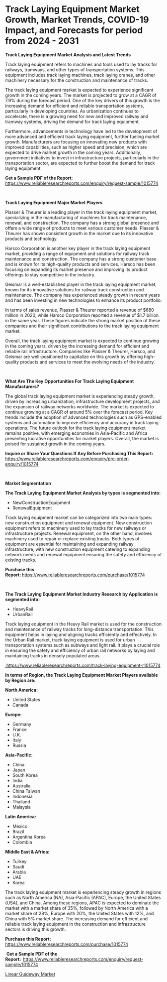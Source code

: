 <p><h1>Track Laying Equipment Market Growth, Market Trends, COVID-19 Impact, and Forecasts for period from 2024 - 2031</h1></p><p><strong>Track Laying Equipment Market Analysis and Latest Trends</strong></p>
<p><p>Track laying equipment refers to machines and tools used to lay tracks for railways, tramways, and other types of transportation systems. This equipment includes track laying machines, track laying cranes, and other machinery necessary for the construction and maintenance of tracks.</p><p>The track laying equipment market is expected to experience significant growth in the coming years. The market is projected to grow at a CAGR of 7.9% during the forecast period. One of the key drivers of this growth is the increasing demand for efficient and reliable transportation systems, particularly in developing countries. As urbanization continues to accelerate, there is a growing need for new and improved railway and tramway systems, driving the demand for track laying equipment.</p><p>Furthermore, advancements in technology have led to the development of more advanced and efficient track laying equipment, further fueling market growth. Manufacturers are focusing on innovating new products with improved capabilities, such as higher speed and precision, which are expected to drive market growth in the coming years. Additionally, government initiatives to invest in infrastructure projects, particularly in the transportation sector, are expected to further boost the demand for track laying equipment.</p></p>
<p><strong>Get a Sample PDF of the Report:&nbsp;</strong> <a href="https://www.reliableresearchreports.com/enquiry/request-sample/1015774">https://www.reliableresearchreports.com/enquiry/request-sample/1015774</a></p>
<p>&nbsp;</p>
<p><strong>Track Laying Equipment Major Market Players</strong></p>
<p><p>Plasser & Theurer is a leading player in the track laying equipment market, specializing in the manufacturing of machines for track maintenance, renewal, and construction. The company has a strong global presence and offers a wide range of products to meet various customer needs. Plasser & Theurer has shown consistent growth in the market due to its innovative products and technology.</p><p>Harsco Corporation is another key player in the track laying equipment market, providing a range of equipment and solutions for railway track maintenance and construction. The company has a strong customer base and is known for its high-quality products and services. Harsco has been focusing on expanding its market presence and improving its product offerings to stay competitive in the industry.</p><p>Geismar is a well-established player in the track laying equipment market, known for its innovative solutions for railway track construction and maintenance. The company has experienced steady growth in recent years and has been investing in new technologies to enhance its product portfolio.</p><p>In terms of sales revenue, Plasser & Theurer reported a revenue of $680 million in 2020, while Harsco Corporation reported a revenue of $1.7 billion in the same year. These figures indicate the strong market position of these companies and their significant contributions to the track laying equipment market.</p><p>Overall, the track laying equipment market is expected to continue growing in the coming years, driven by the increasing demand for efficient and reliable rail infrastructure. Companies like Plasser & Theurer, Harsco, and Geismar are well-positioned to capitalize on this growth by offering high-quality products and services to meet the evolving needs of the industry.</p></p>
<p>&nbsp;</p>
<p><strong>What Are The Key Opportunities For Track Laying Equipment Manufacturers?</strong></p>
<p><p>The global track laying equipment market is experiencing steady growth, driven by increasing urbanization, infrastructure development projects, and the expansion of railway networks worldwide. The market is expected to continue growing at a CAGR of around 5% over the forecast period. Key trends include the adoption of advanced technologies such as GPS-enabled systems and automation to improve efficiency and accuracy in track laying operations. The future outlook for the track laying equipment market remains positive, with emerging economies in Asia-Pacific and Africa presenting lucrative opportunities for market players. Overall, the market is poised for sustained growth in the coming years.</p></p>
<p><strong>Inquire or Share Your Questions If Any Before Purchasing This Report:</strong> <a href="https://www.reliableresearchreports.com/enquiry/pre-order-enquiry/1015774">https://www.reliableresearchreports.com/enquiry/pre-order-enquiry/1015774</a></p>
<p>&nbsp;</p>
<p><strong>Market Segmentation</strong></p>
<p><strong>The Track Laying Equipment Market Analysis by types is segmented into:</strong></p>
<p><ul><li>NewConstructionEquipment</li><li>RenewalEquipment</li></ul></p>
<p><p>Track laying equipment market can be categorized into two main types: new construction equipment and renewal equipment. New construction equipment refers to machinery used to lay tracks for new railways or infrastructure projects. Renewal equipment, on the other hand, involves machinery used to repair or replace existing tracks. Both types of equipment are essential for maintaining and expanding railway infrastructure, with new construction equipment catering to expanding network needs and renewal equipment ensuring the safety and efficiency of existing tracks.</p></p>
<p><strong>Purchase this Report:&nbsp;</strong><a href="https://www.reliableresearchreports.com/purchase/1015774">https://www.reliableresearchreports.com/purchase/1015774</a></p>
<p>&nbsp;</p>
<p><strong>The Track Laying Equipment Market Industry Research by Application is segmented into:</strong></p>
<p><ul><li>HeavyRail</li><li>UrbanRail</li></ul></p>
<p><p>Track laying equipment in the Heavy Rail market is used for the construction and maintenance of railway tracks for long-distance transportation. This equipment helps in laying and aligning tracks efficiently and effectively. In the Urban Rail market, track laying equipment is used for urban transportation systems such as subways and light rail. It plays a crucial role in ensuring the safety and efficiency of urban rail networks by laying and maintaining tracks in densely populated areas.</p></p>
<p><a href="https://www.reliableresearchreports.com/track-laying-equipment-r1015774">&nbsp;https://www.reliableresearchreports.com/track-laying-equipment-r1015774</a></p>
<p><strong>In terms of Region, the Track Laying Equipment Market Players available by Region are:</strong></p>
<p>
    <p> <strong> North America: </strong>
        <ul>
            <li>United States</li>
            <li>Canada</li>
        </ul>
        </p> 
    <p> <strong> Europe: </strong>
        <ul>
            <li>Germany</li>
            <li>France</li>
            <li>U.K.</li>
            <li>Italy</li>
            <li>Russia</li>
        </ul>
        </p> 
    <p> <strong> Asia-Pacific: </strong>
        <ul>
            <li>China</li>
            <li>Japan</li>
            <li>South Korea</li>
            <li>India</li>
            <li>Australia</li>
            <li>China Taiwan</li>
            <li>Indonesia</li>
            <li>Thailand</li>
            <li>Malaysia</li>
        </ul>
        </p> 
    <p> <strong> Latin America: </strong>
        <ul>
            <li>Mexico</li>
            <li>Brazil</li>
            <li>Argentina Korea</li>
            <li>Colombia</li>
        </ul>
        </p> 
    <p> <strong> Middle East & Africa: </strong>
        <ul>
            <li>Turkey</li>
            <li>Saudi</li>
            <li>Arabia</li>
            <li>UAE</li>
            <li>Korea</li>
        </ul>
    </p>
    </p>
<p><p>The track laying equipment market is experiencing steady growth in regions such as North America (NA), Asia-Pacific (APAC), Europe, the United States (USA), and China. Among these regions, APAC is expected to dominate the market with a market share of 35%, followed by North America with a market share of 28%, Europe with 20%, the United States with 12%, and China with 5% market share. The increasing demand for efficient and reliable track laying equipment in the construction and infrastructure sectors is driving this growth.</p></p>
<p><strong>Purchase this Report: </strong><a href="https://www.reliableresearchreports.com/purchase/1015774">https://www.reliableresearchreports.com/purchase/1015774</a></p>
<p>&nbsp;<strong>Get a Sample PDF of the Report:&nbsp;&nbsp;</strong><a href="https://www.reliableresearchreports.com/enquiry/request-sample/1015774">https://www.reliableresearchreports.com/enquiry/request-sample/1015774</a></p>
<p><strong></strong></p>
<p><p><a href="https://github.com/mateobossinovero/Market-Research-Report-List-1/blob/main/linear-guideway-market.md">Linear Guideway Market</a></p></p>